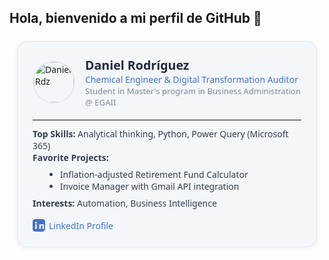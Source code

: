 ## Hola, bienvenido a mi perfil de GitHub 👋

<!-- Professional Profile Card for Daniel Rdz -->
<div style="max-width:430px;margin:24px auto;padding:24px;border-radius:16px;background:#f4f7fa;border:1px solid #e2e8f0;box-shadow:0 2px 8px rgba(0,0,0,0.05);font-family:Segoe UI,sans-serif;">
  <div style="display:flex;align-items:center;gap:16px;">
    <img src="https://media.licdn.com/dms/image/D4E03AQFhG_2gQZrQ2Q/profile-displayphoto-shrink_800_800/0/1704493377752?e=1723075200&v=beta&t=3kK9y1o7XwUy4h5z6sDv2R9qQZ4ChTnqC1wG-K2fFto" alt="Daniel Rdz" style="width:64px;height:64px;border-radius:50%;border:2px solid #e2e8f0;">
    <div>
      <h2 style="margin:0;font-size:1.4em;color:#212a38;">Daniel Rodríguez</h2>
      <div style="color:#4371c4;font-weight:500;font-size:1em;">Chemical Engineer & Digital Transformation Auditor</div>
      <div style="font-size:0.94em;color:#7b8794;">Student in Master's program in Business Administration @ EGAII</div>
    </div>
  </div>
  <hr style="margin:18px 0 12px 0;border:0;border-top:1px solid #e2e8f0;">
  <div style="font-size:1em;color:#323e4d;">
    <strong>Top Skills:</strong> Analytical thinking, Python, Power Query (Microsoft 365)
    <br>
    <strong>Favorite Projects:</strong>
    <ul style="margin:8px 0 8px 20px;">
      <li>Inflation-adjusted Retirement Fund Calculator</li>
      <li>Invoice Manager with Gmail API integration</li>
    </ul>
    <strong>Interests:</strong> Automation, Business Intelligence
  </div>
  <div style="margin-top:16px;">
    <a href="https://www.linkedin.com/in/daniel-rdz-rdz/" target="_blank" style="display:inline-flex;align-items:center;text-decoration:none;color:#4371c4;font-weight:500;">
      <svg width="20" height="20" viewBox="0 0 24 24" fill="#4371c4" style="margin-right:6px;"><path d="M19 0h-14c-2.76 0-5 2.24-5 5v14c0 2.76 2.24 5 5 5h14c2.76 0 5-2.24 5-5v-14c0-2.76-2.24-5-5-5zm-11 19h-3v-9h3v9zm-1.5-10.29c-.97 0-1.75-.79-1.75-1.76 0-.97.78-1.75 1.75-1.75s1.75.78 1.75 1.75c0 .97-.78 1.76-1.75 1.76zm15.5 10.29h-3v-4.5c0-1.08-.02-2.47-1.5-2.47s-1.73 1.17-1.73 2.39v4.58h-3v-9h2.89v1.23h.04c.4-.75 1.37-1.54 2.82-1.54 3.01 0 3.57 1.98 3.57 4.56v4.75z"/></svg>
      LinkedIn Profile
    </a>
  </div>
</div>
